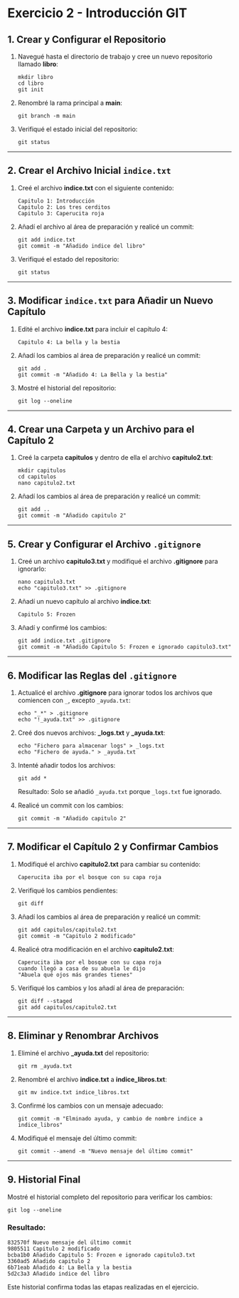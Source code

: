 
# Exercicio 2 - Introducción GIT

## 1. Crear y Configurar el Repositorio

1. Navegué hasta el directorio de trabajo y cree un nuevo repositorio llamado **libro**:
   ```
   mkdir libro
   cd libro
   git init
   ```

2. Renombré la rama principal a **main**:
   ```
   git branch -m main
   ```

3. Verifiqué el estado inicial del repositorio:
   ```
   git status
   ```

---

## 2. Crear el Archivo Inicial `indice.txt`

1. Creé el archivo **indice.txt** con el siguiente contenido:
   ```
   Capitulo 1: Introducción
   Capitulo 2: Los tres cerditos
   Capitulo 3: Caperucita roja
   ```

2. Añadí el archivo al área de preparación y realicé un commit:
   ```
   git add indice.txt
   git commit -m "Añadido indice del libro"
   ```

3. Verifiqué el estado del repositorio:
   ```
   git status
   ```

---

## 3. Modificar `indice.txt` para Añadir un Nuevo Capítulo

1. Edité el archivo **indice.txt** para incluir el capítulo 4:
   ```
   Capitulo 4: La bella y la bestia
   ```

2. Añadí los cambios al área de preparación y realicé un commit:
   ```
   git add .
   git commit -m "Añadido 4: La Bella y la bestia"
   ```

3. Mostré el historial del repositorio:
   ```
   git log --oneline
   ```

---

## 4. Crear una Carpeta y un Archivo para el Capítulo 2

1. Creé la carpeta **capitulos** y dentro de ella el archivo **capitulo2.txt**:
   ```
   mkdir capitulos
   cd capitulos
   nano capitulo2.txt
   ```

2. Añadí los cambios al área de preparación y realicé un commit:
   ```
   git add ..
   git commit -m "Añadido capitulo 2"
   ```

---

## 5. Crear y Configurar el Archivo `.gitignore`

1. Creé un archivo **capitulo3.txt** y modifiqué el archivo **.gitignore** para ignorarlo:
   ```
   nano capitulo3.txt
   echo "capitulo3.txt" >> .gitignore
   ```

2. Añadí un nuevo capítulo al archivo **indice.txt**:
   ```
   Capitulo 5: Frozen
   ```

3. Añadí y confirmé los cambios:
   ```
   git add indice.txt .gitignore
   git commit -m "Añadido Capitulo 5: Frozen e ignorado capitulo3.txt"
   ```

---

## 6. Modificar las Reglas del `.gitignore`

1. Actualicé el archivo **.gitignore** para ignorar todos los archivos que comiencen con `_`, excepto `_ayuda.txt`:
   ```
   echo "_*" > .gitignore
   echo "!_ayuda.txt" >> .gitignore
   ```

2. Creé dos nuevos archivos: **_logs.txt** y **_ayuda.txt**:
   ```
   echo "Fichero para almacenar logs" > _logs.txt
   echo "Fichero de ayuda." > _ayuda.txt
   ```

3. Intenté añadir todos los archivos:
   ```
   git add *
   ```
   Resultado: Solo se añadió `_ayuda.txt` porque `_logs.txt` fue ignorado.

4. Realicé un commit con los cambios:
   ```
   git commit -m "Añadido capitulo 2"
   ```

---

## 7. Modificar el Capítulo 2 y Confirmar Cambios

1. Modifiqué el archivo **capitulo2.txt** para cambiar su contenido:
   ```
   Caperucita iba por el bosque con su capa roja
   ```

2. Verifiqué los cambios pendientes:
   ```
   git diff
   ```

3. Añadí los cambios al área de preparación y realicé un commit:
   ```
   git add capitulos/capitulo2.txt
   git commit -m "Capitulo 2 modificado"
   ```

4. Realicé otra modificación en el archivo **capitulo2.txt**:
   ```
   Caperucita iba por el bosque con su capa roja
   cuando llegó a casa de su abuela le dijo 
   "Abuela qué ojos más grandes tienes"
   ```

5. Verifiqué los cambios y los añadí al área de preparación:
   ```
   git diff --staged
   git add capitulos/capitulo2.txt
   ```

---

## 8. Eliminar y Renombrar Archivos

1. Eliminé el archivo **_ayuda.txt** del repositorio:
   ```
   git rm _ayuda.txt
   ```

2. Renombré el archivo **indice.txt** a **indice_libros.txt**:
   ```
   git mv indice.txt indice_libros.txt
   ```

3. Confirmé los cambios con un mensaje adecuado:
   ```
   git commit -m "Elminado ayuda, y cambio de nombre indice a indice_libros"
   ```

4. Modifiqué el mensaje del último commit:
   ```
   git commit --amend -m "Nuevo mensaje del último commit"
   ```

---

## 9. Historial Final

Mostré el historial completo del repositorio para verificar los cambios:
```
git log --oneline
```

### Resultado:
```
832570f Nuevo mensaje del último commit
9805511 Capitulo 2 modificado
bcba1b0 Añadido Capitulo 5: Frozen e ignorado capitulo3.txt
3360ad5 Añadido capitulo 2
6b71eab Añadido 4: La Bella y la bestia
5d2c3a3 Añadido indice del libro
```

Este historial confirma todas las etapas realizadas en el ejercicio.
